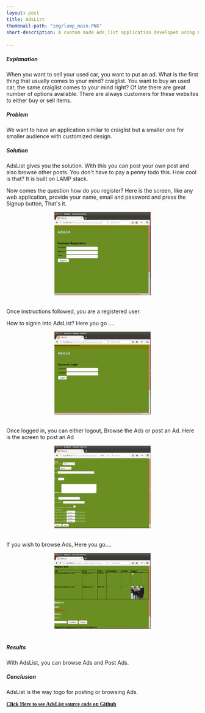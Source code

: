 ```yaml
---
layout: post
title: AdsList
thumbnail-path: "img/lamp_main.PNG"
short-description: A custom made Ads_list application developed using LAMP.

---
```


##### Explanation
When you want to sell your used car, you want to put an ad. What is the first thing that usually comes to your mind? craiglist. You want to buy an used car, the same craiglist comes to your mind right? Of late there are great number of options available. There are always customers for these websites to either buy or sell items.

##### Problem

We want to have an application similar to craiglist but a smaller one for smaller audience with customized design.

##### Solution

AdsList gives you the solution. With this you can post your own post and also browse other posts. You don't have to pay a penny todo this. How cool is that? It is built on LAMP stack.



Now comes the question how do you register? 
Here is the screen, like any web application, provide your name, email and password and press the Signup button, That's it.

<div class="boxed" style="width: 50%;margin-left: auto; margin-right: auto;text-align: center;">
  <a href="{{ project.url | prepend: site.baseurl }}">
    <img src="/img/lamp_registration.PNG"/>
  </a>
</div>
<br />

Once instructions followed, you are a registered user.

How to signin into AdsList? Here you go ....

<div class="boxed" style="width: 50%;margin-left: auto; margin-right: auto; text-align: center;">
  <a href="{{ project.url | prepend: site.baseurl }}">
    <img src="/img/lamp_login.PNG"/>
  </a>
</div>
<br />
 
Once logged in, you can either logout, Browse the Ads or post an Ad. Here is the screen to post an Ad

<div class="boxed" style="width: 50%;margin-left: auto; margin-right: auto; text-align: center;">
  <a href="{{ project.url | prepend: site.baseurl }}">
    <img src="/img/lamp_post_ads.PNG"/>
  </a>
</div>
<br />

If you wish to browse Ads, Here you go....

<div class="boxed" style="width: 50%;margin-left: auto; margin-right: auto;text-align: center;">
  <a href="{{ project.url | prepend: site.baseurl }}">
    <img src="/img/lamp_browse_ads.PNG"/>
  </a>
</div>
<br />


##### Results
With AdsList, you can browse Ads and Post Ads.

##### Conclusion
AdsList is the way togo for posting or browsing Ads.

<a href="https://github.com/sharadalt/lampapp" style="font-family:Times New Roman;"><strong>Click Here to see AdsList source code on Github</strong></a>
